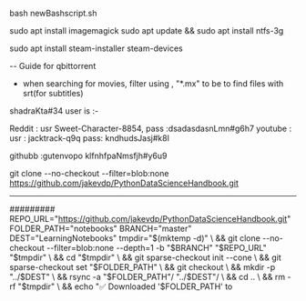 bash newBashscript.sh

sudo apt install imagemagick
sudo apt update && sudo apt install ntfs-3g

sudo apt install steam-installer steam-devices

-- Guide for qbittorrent
- when searching  for movies, filter using , "*.mx" to be to find files with srt(for subtitles)

shadraKta#34
user is :- 

Reddit : usr  Sweet-Character-8854,   pass :dsadasdasnLmn#g6h7
youtube : usr : jacktrack-q9q  pass: kndhudsJasj#k8l

githubb  :gutenvopo klfnhfpaNmsfjh#y6u9

git clone --no-checkout --filter=blob:none https://github.com/jakevdp/PythonDataScienceHandbook.git

-------
#########
REPO_URL="https://github.com/jakevdp/PythonDataScienceHandbook.git" FOLDER_PATH="notebooks" BRANCH="master" DEST="LearningNotebooks" tmpdir="$(mktemp -d)" \ && git clone --no-checkout --filter=blob:none --depth=1 -b "$BRANCH" "$REPO_URL" "$tmpdir" \ && cd "$tmpdir" \ && git sparse-checkout init --cone \ && git sparse-checkout set "$FOLDER_PATH" \ && git checkout \ && mkdir -p "../$DEST" \ && rsync -a "$FOLDER_PATH"/ "../$DEST"/ \ && cd .. \ && rm -rf "$tmpdir" \ && echo "✅ Downloaded '$FOLDER_PATH' to